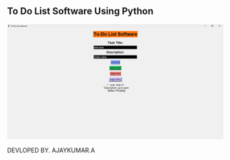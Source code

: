 ## To Do List Software Using Python

![To Do List Software](To-do-list-s.png)

DEVLOPED BY. AJAYKUMAR.A

